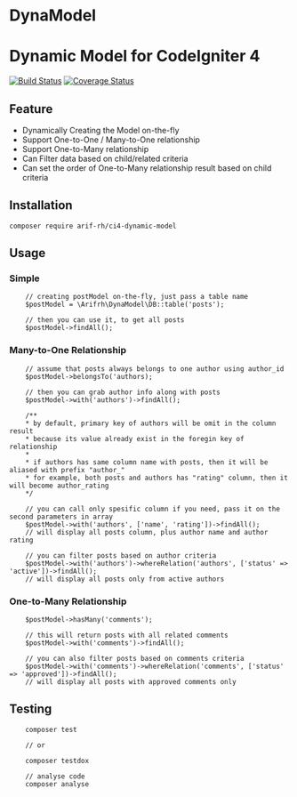 # DynaModel
Dynamic Model for CodeIgniter 4
===============================
[![Build Status](https://travis-ci.com/arif-rh/ci4-dynamic-model.svg?branch=master)](https://travis-ci.com/arif-rh/ci4-dynamic-model)  [![Coverage Status](https://coveralls.io/repos/github/arif-rh/ci4-dynamic-model/badge.svg?branch=master)](https://coveralls.io/github/arif-rh/ci4-dynamic-model?branch=master)

## Feature
* Dynamically Creating the Model on-the-fly
* Support One-to-One / Many-to-One relationship
* Support One-to-Many relationship
* Can Filter data based on child/related criteria
* Can set the order of One-to-Many relationship result based on child criteria

## Installation

````composer require arif-rh/ci4-dynamic-model````

## Usage

### Simple
```` 
    // creating postModel on-the-fly, just pass a table name
    $postModel = \Arifrh\DynaModel\DB::table('posts');

    // then you can use it, to get all posts
    $postModel->findAll();
````

### Many-to-One Relationship
````
    // assume that posts always belongs to one author using author_id 
    $postModel->belongsTo('authors);

    // then you can grab author info along with posts
    $postModel->with('authors')->findAll();

    /**
    * by default, primary key of authors will be omit in the column result
    * because its value already exist in the foregin key of relationship
    * 
    * if authors has same column name with posts, then it will be aliased with prefix "author_"
    * for example, both posts and authors has "rating" column, then it will become author_rating
    */

    // you can call only spesific column if you need, pass it on the second parameters in array
    $postModel->with('authors', ['name', 'rating'])->findAll(); 
    // will display all posts column, plus author name and author rating

    // you can filter posts based on author criteria
    $postModel->with('authors')->whereRelation('authors', ['status' => 'active'])->findAll();
    // will display all posts only from active authors
````

### One-to-Many Relationship
````
    $postModel->hasMany('comments');

    // this will return posts with all related comments
    $postModel->with('comments')->findAll();

    // you can also filter posts based on comments criteria
    $postModel->with('comments')->whereRelation('comments', ['status' => 'approved'])->findAll();
    // will display all posts with approved comments only
````
## Testing

````
    composer test

    // or

    composer testdox

    // analyse code
    composer analyse
````